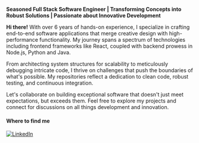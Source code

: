 <strong>Seasoned Full Stack Software Engineer | Transforming Concepts into Robust Solutions | Passionate about Innovative Development</strong> 

<strong>Hi there!</strong> With over 6 years of hands-on experience, I specialize in crafting end-to-end software applications that merge creative design with high-performance functionality. My journey spans a spectrum of technologies including frontend frameworks like React, coupled with backend prowess in Node.js, Python and Java.

From architecting system structures for scalability to meticulously debugging intricate code, I thrive on challenges that push the boundaries of what's possible. My repositories reflect a dedication to clean code, robust testing, and continuous integration.

Let's collaborate on building exceptional software that doesn't just meet expectations, but exceeds them. Feel free to explore my projects and connect for discussions on all things development and innovation.
  
<h4>Where to find me</h4>
<p>
<a href="https://www.linkedin.com/in/raymond-oluoch" target="_blank"><img alt="LinkedIn" src="https://img.shields.io/badge/linkedin-%230077B5.svg?&style=for-the-badge&logo=linkedin&logoColor=white" /></a> 
</p>
